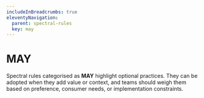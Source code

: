 ```yaml
---
includeInBreadcrumbs: true
eleventyNavigation:
  parent: spectral-rules
  key: may
---
```


# MAY

Spectral rules categorised as **MAY** highlight optional practices. They can be adopted when they add value or context, and teams should weigh them based on preference, consumer needs, or implementation constraints.
